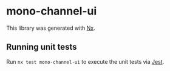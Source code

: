 # mono-channel-ui

This library was generated with [Nx](https://nx.dev).

## Running unit tests

Run `nx test mono-channel-ui` to execute the unit tests via [Jest](https://jestjs.io).
